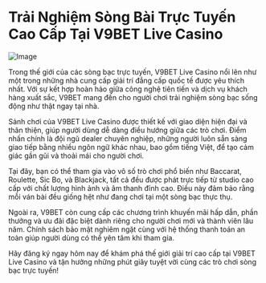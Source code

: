 # Trải Nghiệm Sòng Bài Trực Tuyến Cao Cấp Tại V9BET Live Casino

![Image](https://github.com/user-attachments/assets/bd51ea9f-0666-407b-a7a7-98ead6de688c)

Trong thế giới của các sòng bạc trực tuyến, V9BET Live Casino nổi lên như một trong những nhà cung cấp giải trí đẳng cấp quốc tế được yêu thích nhất. Với sự kết hợp hoàn hảo giữa công nghệ tiên tiến và dịch vụ khách hàng xuất sắc, V9BET mang đến cho người chơi trải nghiệm sòng bạc sống động như thật ngay tại nhà.

Sảnh chơi của V9BET Live Casino được thiết kế với giao diện hiện đại và thân thiện, giúp người dùng dễ dàng điều hướng giữa các trò chơi. Điểm nhấn chính là đội ngũ dealer chuyên nghiệp, những người luôn sẵn sàng giao tiếp bằng nhiều ngôn ngữ khác nhau, bao gồm tiếng Việt, để tạo cảm giác gần gũi và thoải mái cho người chơi.

Tại đây, bạn có thể tham gia vào vô số trò chơi phổ biến như Baccarat, Roulette, Sic Bo, và Blackjack, tất cả đều được phát trực tiếp từ studio cao cấp với chất lượng hình ảnh và âm thanh đỉnh cao. Điều này đảm bảo rằng mỗi ván bài đều giống hệt như đang chơi tại một sòng bạc thực thụ.

Ngoài ra, V9BET còn cung cấp các chương trình khuyến mãi hấp dẫn, phần thưởng và ưu đãi đặc biệt dành riêng cho người chơi mới và thành viên lâu năm. Chính sách bảo mật nghiêm ngặt cùng với hệ thống thanh toán an toàn giúp người dùng có thể yên tâm khi tham gia.

Hãy đăng ký ngay hôm nay để khám phá thế giới giải trí cao cấp tại V9BET Live Casino và tận hưởng những phút giây tuyệt vời cùng các trò chơi sòng bạc trực tuyến!